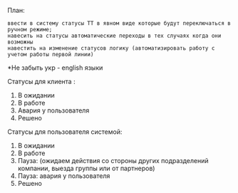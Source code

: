 

План:

    ввести в систему статусы ТТ в явном виде которые будут переключаться в ручном режиме;
    навесить на статусы автоматические переходы в тех случаях когда они возможны
    навестить на изменение статусов логику (автоматизировать работу с учетом работы первой линии)

*Не забыть укр - english языки

Статусы для клиента :
1. В ожидании
2. В работе
3. Авария у пользователя
4. Решено

Статусы для пользователя системой:
1. В ожидании
2. В работе
3. Пауза: (ожидаем действия со стороны других подразделений компании, выезда группы или от партнеров)
4. Пауза: авария у пользователя
5. Решено
